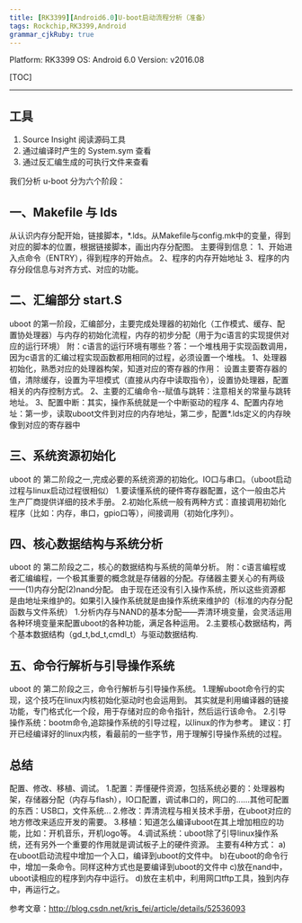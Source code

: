 ```yaml
---
title: [RK3399][Android6.0]U-boot启动流程分析（准备）
tags: Rockchip,RK3399,Android
grammar_cjkRuby: true
---
```

Platform: RK3399
OS: Android 6.0
Version: v2016.08

[TOC]

---
## 工具
1. Source Insight 阅读源码工具
2. 通过编译时产生的 System.sym 查看
3. 通过反汇编生成的可执行文件来查看

我们分析 u-boot 分为六个阶段：
## 一、Makefile 与 lds
从认识内存分配开始，链接脚本，*.lds。从Makefile与config.mk中的变量，得到对应的脚本的位置，根据链接脚本，画出内存分配图。
主要得到信息：
1、开始进入点命令（ENTRY），得到程序的开始点。
2、程序的内存开始地址
3、程序的内存分段信息与对齐方式、对应的功能。

## 二、汇编部分 start.S
uboot 的第一阶段，汇编部分，主要完成处理器的初始化（工作模式、缓存、配置协处理器）与内存的初始化流程，内存的初步分配（用于为c语言的实现提供对应的运行环境）
附：c语言的运行环境有哪些？答：一个堆栈用于实现函数调用，因为c语言的汇编过程实现函数都用相同的过程，必须设置一个堆栈。
1、处理器初始化，熟悉对应的处理器构架，知道对应的寄存器的作用：
设置主要寄存器的值，清除缓存，设置为平坦模式（直接从内存中读取指令），设置协处理器，配置相关的内存控制方式。
2、主要的汇编命令--赋值与跳转：注意相关的常量与跳转地址。
3、配置中断：其实，操作系统就是一个中断驱动的程序
4、配置内存地址：第一步，读取uboot文件到对应的内存地址，第二步，配置*.lds定义的内存映像到对应的寄存器中

## 三、系统资源初始化
uboot 的 第二阶段之一,完成必要的系统资源的初始化。IO口与串口。（uboot启动过程与linux启动过程很相似）
  1.要读懂系统的硬件寄存器配置，这个一般由芯片生产厂商提供详细的技术手册。
2.初始化系统一般有两种方式：直接调用初始化程序（比如：内存，串口，gpio口等），间接调用（初始化序列）。

## 四、核心数据结构与系统分析
uboot 的 第二阶段之二，核心的数据结构与系统的简单分析。
附：c语言编程或者汇编编程，一个极其重要的概念就是存储器的分配。存储器主要关心的有两级——(1)内存分配(2)nand分配。
由于现在还没有引入操作系统，所以这些资源都是由地址来维护的。如果引入操作系统就是由操作系统来维护的（标准的内存分配函数与文件系统）
1.分析内存与NAND的基本分配——弄清环境变量，会灵活运用各种环境变量来配置uboot的各种功能，满足各种运用。
2.主要核心数据结构，两个基本数据结构（gd_t,bd_t,cmdl_t）与驱动数据结构.

## 五、命令行解析与引导操作系统
uboot 的 第二阶段之三，命令行解析与引导操作系统。
1.理解uboot命令行的实现，这个技巧在linux内核初始化驱动时也会运用到。
其实就是利用编译器的链接功能，专门格式化一个段，用于存储对应的命令指针，然后运行该命令。
2.引导操作系统：bootm命令,追踪操作系统的引导过程，以linux的作为参考。
建议：打开已经编译好的linux内核，看最前的一些字节，用于理解引导操作系统的过程。

## 总结
配置、修改、移植、调试。
1.配置：弄懂硬件资源，包括系统必要的：处理器构架，存储器分配（内存与flash），IO口配置，调试串口的，网口的......其他可配置的东西：USB口，文件系统...
2.修改：弄清流程与相关技术手册，在uboot对应的地方修改来适应开发的需要。
3.移植：知道怎么编译uboot在其上增加相应的功能，比如：开机音乐，开机logo等。
4.调试系统：uboot除了引导linux操作系统，还有另外一个重要的作用就是调试板子上的硬件资源。
主要有4种方式：
a)在uboot启动流程中增加一个入口，编译到uboot的文件中。
b)在uboot的命令行中，增加一条命令。同样这种方式也是要编译到uboot的文件中
c)放在nand中，uboot读相应的程序到内存中运行。
d)放在主机中，利用网口tftp工具，独到内存中，再运行之。

参考文章：http://blog.csdn.net/kris_fei/article/details/52536093